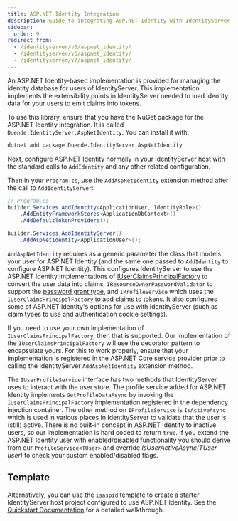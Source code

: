 ```yaml
---
title: ASP.NET Identity Integration
description: Guide to integrating ASP.NET Identity with IdentityServer for user management, including setup instructions and configuration options
sidebar:
  order: 9
redirect_from:
  - /identityserver/v5/aspnet_identity/
  - /identityserver/v6/aspnet_identity/
  - /identityserver/v7/aspnet_identity/
---
```



An ASP.NET Identity-based implementation is provided for managing the identity database for users of IdentityServer.
This implementation implements the extensibility points in IdentityServer needed to load identity data for your users to emit claims into tokens.

To use this library, ensure that you have the NuGet package for the ASP.NET Identity integration.
It is called `Duende.IdentityServer.AspNetIdentity`.
You can install it with:

```bash title=Terminal
dotnet add package Duende.IdentityServer.AspNetIdentity
```

Next, configure ASP.NET Identity normally in your IdentityServer host with the standard calls to `AddIdentity` and any other related configuration.

Then in your `Program.cs`, use the `AddAspNetIdentity` extension method after the call to `AddIdentityServer`:

```csharp
// Program.cs
builder.Services.AddIdentity<ApplicationUser, IdentityRole>()
    .AddEntityFrameworkStores<ApplicationDbContext>()
    .AddDefaultTokenProviders();

builder.Services.AddIdentityServer()
    .AddAspNetIdentity<ApplicationUser>();
```

`AddAspNetIdentity` requires as a generic parameter the class that models your user for ASP.NET Identity (and the same one passed to `AddIdentity` to configure ASP.NET Identity).
This configures IdentityServer to use the ASP.NET Identity implementations of [IUserClaimsPrincipalFactory](https://docs.microsoft.com/en-us/dotnet/api/microsoft.aspnetcore.identity.iuserclaimsprincipalfactory-1) to convert the user data into claims, `IResourceOwnerPasswordValidator` to support the [password grant type](/identityserver/tokens/password-grant/), and `IProfileService` which uses the `IUserClaimsPrincipalFactory` to add [claims](/identityserver/fundamentals/claims) to tokens.
It also configures some of ASP.NET Identity's options for use with IdentityServer (such as claim types to use and authentication cookie settings).

If you need to use your own implementation of `IUserClaimsPrincipalFactory`, then that is supported. Our implementation of the `IUserClaimsPrincipalFactory` will use the decorator pattern to encapsulate yours. For this to work properly, ensure that your implementation is registered in the ASP.NET Core service provider prior to calling the IdentityServer `AddAspNetIdentity` extension method.

The `IUserProfileService` interface has two methods that IdentityServer uses to interact with the user store. The profile service added for ASP.NET Identity implements `GetProfileDataAsync` by invoking the `IUserClaimsPrincipalFactory` implementation registered in the dependency injection container. The other method on `IProfileService` is `IsActiveAsync` which is used in various places in IdentityServer to validate that the user is (still) active. There is no built-in concept in ASP.NET Identity to inactive users, so our implementation is hard coded to return `true`. If you extend the ASP.NET Identity user with enabled/disabled functionality you should derive from our `ProfileService<TUser>` and override *IsUserActiveAsync(TUser user)* to check your custom enabled/disabled flags.

## Template
Alternatively, you can use the `isaspid` [template](/identityserver/overview/packaging#templates) to create a starter IdentityServer host project configured to use ASP.NET Identity. See the [Quickstart Documentation](/identityserver/quickstarts/5-aspnetid/) for a detailed walkthrough.
